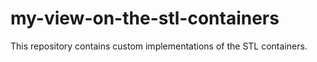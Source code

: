 # my-view-on-the-stl-containers
This repository contains custom implementations of the STL containers.
